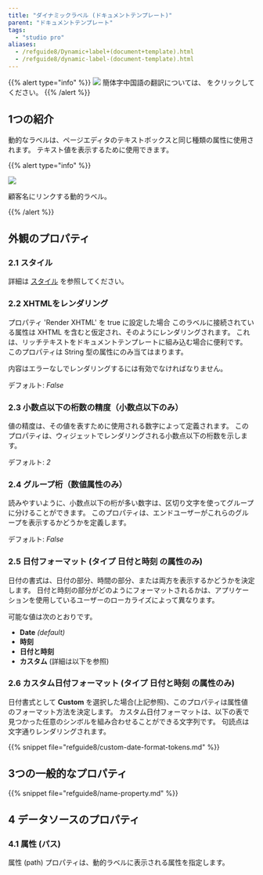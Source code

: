 ```yaml
---
title: "ダイナミックラベル (ドキュメントテンプレート)"
parent: "ドキュメントテンプレート"
tags:
  - "studio pro"
aliases:
  - /refguide8/Dynamic+label+(document+template).html
  - /refguide8/dynamic-label-(document-template).html
---
```


{{% alert type="info" %}}
<img src="attachments/chinese-translation/china.png" style="display: inline-block; margin: 0" /> 簡体字中国語の翻訳については、 [<unk> <unk> <unk>](https://cdn.mendix.tencent-cloud.com/documentation/refguide8/dynamic-label-document-template.pdf) をクリックしてください。
{{% /alert %}}

## 1つの紹介

動的なラベルは、ページエディタのテキストボックスと同じ種類の属性に使用されます。 テキスト値を表示するために使用できます。

{{% alert type="info" %}}

![](attachments/document-templates/918131.png)

顧客名にリンクする動的ラベル。

{{% /alert %}}

## 外観のプロパティ

### 2.1 スタイル

詳細は [スタイル](style) を参照してください。

### 2.2 XHTMLをレンダリング

プロパティ 'Render XHTML' を true に設定した場合 このラベルに接続されている属性は XHTML を含むと仮定され、そのようにレンダリングされます。 これは、リッチテキストをドキュメントテンプレートに組み込む場合に便利です。 このプロパティは String 型の属性にのみ当てはまります。

内容はエラーなしでレンダリングするには有効でなければなりません。

デフォルト: *False*

### 2.3 小数点以下の桁数の精度（小数点以下のみ）

値の精度は、その値を表すために使用される数字によって定義されます。 このプロパティは、ウィジェットでレンダリングされる小数点以下の桁数を示します。

デフォルト: *2*

### 2.4 グループ桁（数値属性のみ）

読みやすいように、小数点以下の桁が多い数字は、区切り文字を使ってグループに分けることができます。 このプロパティは、エンドユーザーがこれらのグループを表示するかどうかを定義します。

デフォルト: *False*

### 2.5 日付フォーマット (タイプ **日付と時刻** の属性のみ)

日付の書式は、日付の部分、時間の部分、または両方を表示するかどうかを決定します。 日付と時刻の部分がどのようにフォーマットされるかは、アプリケーションを使用しているユーザーのローカライズによって異なります。

可能な値は次のとおりです。

* **Date** *(default)*
* **時刻**
* **日付と時刻**
* **カスタム** (詳細は以下を参照)

### 2.6 カスタム日付フォーマット (タイプ **日付と時刻** の属性のみ)

日付書式として **Custom** を選択した場合(上記参照)、このプロパティは属性値のフォーマット方法を決定します。 カスタム日付フォーマットは、以下の表で見つかった任意のシンボルを組み合わせることができる文字列です。 句読点は文字通りレンダリングされます。

{{% snippet file="refguide8/custom-date-format-tokens.md" %}}

## 3つの一般的なプロパティ

{{% snippet file="refguide8/name-property.md" %}}

## 4 データソースのプロパティ

### 4.1 属性 (パス)

属性 (path) プロパティは、動的ラベルに表示される属性を指定します。
